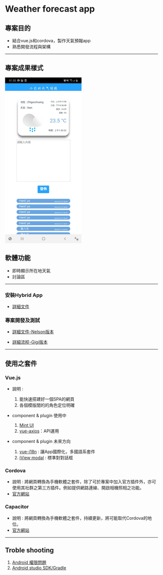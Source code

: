 # Weather forecast app

## 專案目的
- 結合vue.js和cordova，製作天氣預報app
- 熟悉開發流程與架構

---

## 專案成果樣式
<img src="Frontend/src/assets/pic.jpg"  width=50% >

## 軟體功能
- 即時顯示所在地天氣
- 討論區

--- 
### 安裝Hybrid App
- [詳細文件](./Docs/InstallApp_Q&A.md)

### 專案開發及測試
- [詳細文件-Nelson版本](./Docs/FrontendDev.md)

- [詳細流程-Gigi版本](./Docs/Gigidev.md)

---
## 使用之套件

### Vue.js
- 說明 : 
    1. 能快速搭建好一個SPA的網頁
    2. 各個模版間的的角色定位明確

- component & plugin 使用中
    1. [Mint UI](https://mint-ui.github.io/#!/zh-cn)
    2. [vue-axios](https://vuejs.org/v2/cookbook/using-axios-to-consume-apis.html)：API運用
- component & plugin 未來方向
    1. [vue-i18n](https://kazupon.github.io/vue-i18n/introduction.html#%F0%9F%A5%89-bronze) : 讓App國際化，多國語系套件
    2. [iView modal](https://github.com/iview/iview) : 標準對對話框
    

### Cordova
- 說明 : 將網頁轉換為手機軟體之套件，除了可於專案中加入官方插件外，亦可使用其社群之第三方插件。例如提供網路連線、開啟相機照相之功能。
- [官方網站](https://cordova.apache.org)

### Capacitor
- 說明 : 將網頁轉換為手機軟體之套件，持續更新，將可能取代Cordova的地位。
- [官方網站](https://capacitorjs.com)

---

## Troble shooting

  1. [Android 權限問題](./Docs/AndroidAuthority.md)
  2. [Android studio SDK/Gradle](./Docs/Androidstudio.md) 
